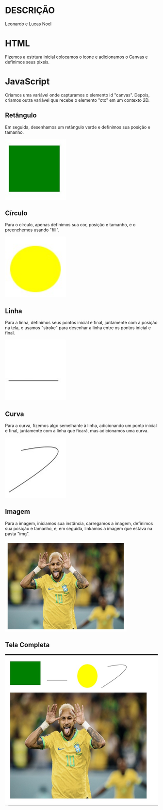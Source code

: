 # DESCRIÇÃO
Leonardo e Lucas Noel

# HTML
Fizemos a estrtura inicial colocamos o icone e adicionamos o Canvas e definimos seus pixeis.

# JavaScript
Criamos uma variável onde capturamos o elemento id "canvas". Depois, criamos outra variável que recebe o elemento "ctx" em um contexto 2D.
## Retângulo
Em seguida, desenhamos um retângulo verde e definimos sua posição e tamanho.

<img src="img/ret.jpg" width="200px" height="200px">

## Círculo
Para o círculo, apenas definimos sua cor, posição e tamanho, e o preenchemos usando "fill".

<img src="img/cir.jpg" width="200px" height="200px">

## Linha
Para a linha, definimos seus pontos inicial e final, juntamente com a posição na tela, e usamos "stroke" para desenhar a linha entre os pontos inicial e final.

<img src="img/lin.jpg" width="200px" height="200px">

## Curva
Para a curva, fizemos algo semelhante à linha, adicionando um ponto inicial e final, juntamente com a linha que ficará, mas adicionamos uma curva.

<img src="img/cur.jpg" width="200px" height="200px">

## Imagem
Para a imagem, iniciamos sua instância, carregamos a imagem, definimos sua posição e tamanho, e, em seguida, linkamos a imagem que estava na pasta "img".

<img src="img/img.jpg" width="400px" height="300px">

## Tela Completa

<img src="img/print.jpg" width="600px" height="500px">


